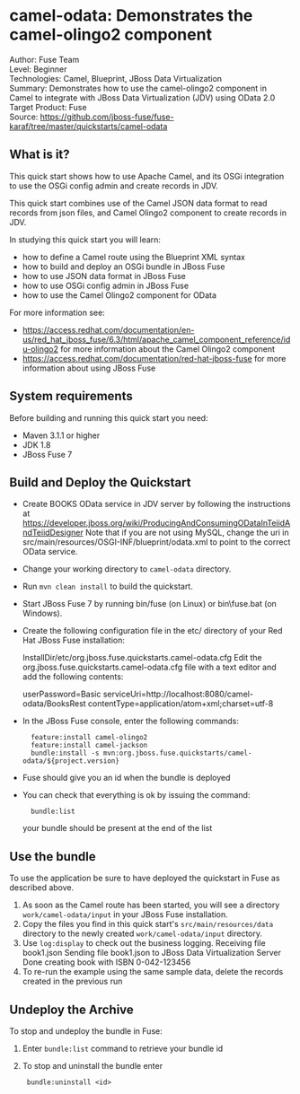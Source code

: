 camel-odata: Demonstrates the camel-olingo2 component
======================================================
Author: Fuse Team  
Level: Beginner  
Technologies: Camel, Blueprint, JBoss Data Virtualization  
Summary: Demonstrates how to use the camel-olingo2 component in Camel to integrate with JBoss Data Virtualization (JDV) using OData 2.0  
Target Product: Fuse  
Source: <https://github.com/jboss-fuse/fuse-karaf/tree/master/quickstarts/camel-odata>  



What is it?
-----------

This quick start shows how to use Apache Camel, and its OSGi integration to use the OSGi config admin and create records in JDV.

This quick start combines use of the Camel JSON data format to read records from json files, and Camel Olingo2 component to create records in JDV.

In studying this quick start you will learn:

* how to define a Camel route using the Blueprint XML syntax
* how to build and deploy an OSGi bundle in JBoss Fuse
* how to use JSON data format in JBoss Fuse
* how to use OSGi config admin in JBoss Fuse
* how to use the Camel Olingo2 component for OData

For more information see:

[comment]: <> (TODO Update to Fuse 7 docs once they are available)

* https://access.redhat.com/documentation/en-us/red_hat_jboss_fuse/6.3/html/apache_camel_component_reference/idu-olingo2 for more information about the Camel Olingo2 component
* https://access.redhat.com/documentation/red-hat-jboss-fuse for more information about using JBoss Fuse

System requirements
-------------------

Before building and running this quick start you need:

* Maven 3.1.1 or higher
* JDK 1.8
* JBoss Fuse 7

Build and Deploy the Quickstart
-------------------------

* Create BOOKS OData service in JDV server by following the instructions at https://developer.jboss.org/wiki/ProducingAndConsumingODataInTeiidAndTeiidDesigner
  Note that if you are not using MySQL, change the <to/> uri in src/main/resources/OSGI-INF/blueprint/odata.xml to point to the correct OData service.
* Change your working directory to `camel-odata` directory.
* Run `mvn clean install` to build the quickstart.
* Start JBoss Fuse 7 by running bin/fuse (on Linux) or bin\fuse.bat (on Windows).
* Create the following configuration file in the etc/ directory of your Red Hat JBoss Fuse installation:

  InstallDir/etc/org.jboss.fuse.quickstarts.camel-odata.cfg
  Edit the org.jboss.fuse.quickstarts.camel-odata.cfg file with a text editor and add the following contents:

  userPassword=Basic <base64 encoded JBoss Data Virtualization password>
  serviceUri=http://localhost:8080/camel-odata/BooksRest
  contentType=application/atom+xml;charset=utf-8

* In the JBoss Fuse console, enter the following commands:

        feature:install camel-olingo2
        feature:install camel-jackson
        bundle:install -s mvn:org.jboss.fuse.quickstarts/camel-odata/${project.version}

* Fuse should give you an id when the bundle is deployed

* You can check that everything is ok by issuing  the command:

        bundle:list
   your bundle should be present at the end of the list


Use the bundle
---------------------

To use the application be sure to have deployed the quickstart in Fuse as described above. 

1. As soon as the Camel route has been started, you will see a directory `work/camel-odata/input` in your JBoss Fuse installation.
2. Copy the files you find in this quick start's `src/main/resources/data` directory to the newly created `work/camel-odata/input`
directory.
3. Use `log:display` to check out the business logging.
        Receiving file book1.json
        Sending file book1.json to JBoss Data Virtualization Server
        Done creating book with ISBN 0-042-123456
4. To re-run the example using the same sample data, delete the records created in the previous run

Undeploy the Archive
--------------------

To stop and undeploy the bundle in Fuse:

1. Enter `bundle:list` command to retrieve your bundle id
2. To stop and uninstall the bundle enter

        bundle:uninstall <id>

